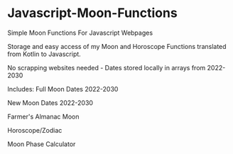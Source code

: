 # Javascript-Moon-Functions


Simple Moon Functions For Javascript Webpages

Storage and easy access of my Moon and Horoscope Functions translated from Kotlin to Javascript. 

No scrapping websites needed - Dates stored locally in arrays from 2022-2030

Includes:
Full Moon Dates 2022-2030

New Moon Dates 2022-2030

Farmer's Almanac Moon

Horoscope/Zodiac

Moon Phase Calculator
